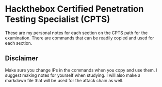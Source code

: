 # Hackthebox Certified Penetration Testing Specialist (CPTS)

These are my personal notes for each section on the CPTS path for the examination. There are commands that can be readily copied and used for each section.

## Disclaimer 

Make sure you change IPs in the commands when you copy and use them.
I suggest making notes for yourself when studying. I will also make a markdown file that will be used for the attack chain as well.
